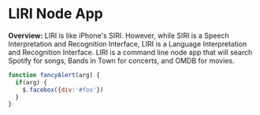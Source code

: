 # LIRI Node App

**Overview:** LIRI is like iPhone's SIRI. However, while SIRI is a Speech Interpretation and Recognition Interface, LIRI is a Language Interpretation and Recognition Interface. LIRI is a command line node app that will search Spotify for songs, Bands in Town for concerts, and OMDB for movies.

```javascript
function fancyAlert(arg) {
  if(arg) {
    $.facebox({div:'#foo'})
  }
}
```
